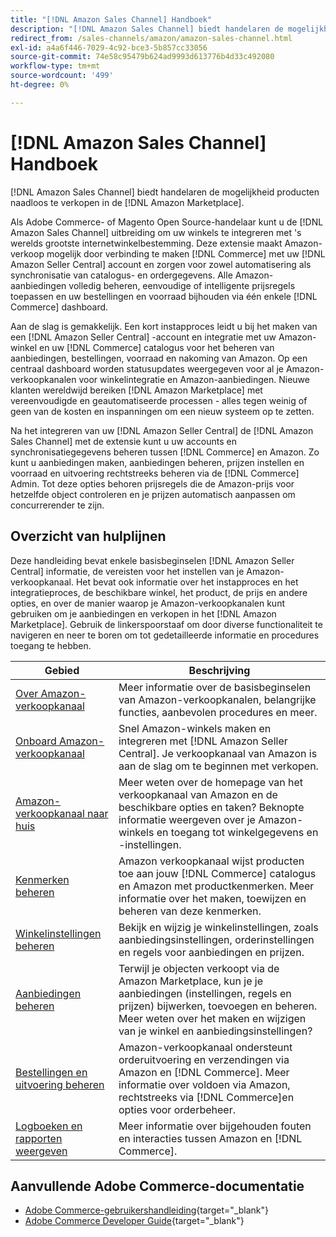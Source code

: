 ```yaml
---
title: "[!DNL Amazon Sales Channel] Handboek"
description: "[!DNL Amazon Sales Channel] biedt handelaren de mogelijkheid producten naadloos te verkopen in de [!DNL Amazon Marketplace]."
redirect_from: /sales-channels/amazon/amazon-sales-channel.html
exl-id: a4a6f446-7029-4c92-bce3-5b857cc33056
source-git-commit: 74e58c95479b624ad9993d613776b4d33c492080
workflow-type: tm+mt
source-wordcount: '499'
ht-degree: 0%

---
```


# [!DNL Amazon Sales Channel] Handboek

[!DNL Amazon Sales Channel] biedt handelaren de mogelijkheid producten naadloos te verkopen in de [!DNL Amazon Marketplace].

Als Adobe Commerce- of Magento Open Source-handelaar kunt u de [!DNL Amazon Sales Channel] uitbreiding om uw winkels te integreren met &#39;s werelds grootste internetwinkelbestemming. Deze extensie maakt Amazon-verkoop mogelijk door verbinding te maken [!DNL Commerce] met uw [!DNL Amazon Seller Central] account en zorgen voor zowel automatisering als synchronisatie van catalogus- en ordergegevens. Alle Amazon-aanbiedingen volledig beheren, eenvoudige of intelligente prijsregels toepassen en uw bestellingen en voorraad bijhouden via één enkele [!DNL Commerce] dashboard.

Aan de slag is gemakkelijk. Een kort instapproces leidt u bij het maken van een [!DNL Amazon Seller Central] -account en integratie met uw Amazon-winkel en uw [!DNL Commerce] catalogus voor het beheren van aanbiedingen, bestellingen, voorraad en nakoming van Amazon. Op een centraal dashboard worden statusupdates weergegeven voor al je Amazon-verkoopkanalen voor winkelintegratie en Amazon-aanbiedingen. Nieuwe klanten wereldwijd bereiken [!DNL Amazon Marketplace] met vereenvoudigde en geautomatiseerde processen - alles tegen weinig of geen van de kosten en inspanningen om een nieuw systeem op te zetten.

Na het integreren van uw [!DNL Amazon Seller Central] de [!DNL Amazon Sales Channel] met de extensie kunt u uw accounts en synchronisatiegegevens beheren tussen [!DNL Commerce] en Amazon. Zo kunt u aanbiedingen maken, aanbiedingen beheren, prijzen instellen en voorraad en uitvoering rechtstreeks beheren via de [!DNL Commerce] Admin. Tot deze opties behoren prijsregels die de Amazon-prijs voor hetzelfde object controleren en je prijzen automatisch aanpassen om concurrerender te zijn.

## Overzicht van hulplijnen

Deze handleiding bevat enkele basisbeginselen [!DNL Amazon Seller Central] informatie, de vereisten voor het instellen van je Amazon-verkoopkanaal. Het bevat ook informatie over het instapproces en het integratieproces, de beschikbare winkel, het product, de prijs en andere opties, en over de manier waarop je Amazon-verkoopkanalen kunt gebruiken om je aanbiedingen en verkopen in het [!DNL Amazon Marketplace]. Gebruik de linkerspoorstaaf om door diverse functionaliteit te navigeren en neer te boren om tot gedetailleerde informatie en procedures toegang te hebben.

| Gebied | Beschrijving |
|----|----|
| [Over Amazon-verkoopkanaal](./about-amazon-sales-channel.md) | Meer informatie over de basisbeginselen van Amazon-verkoopkanalen, belangrijke functies, aanbevolen procedures en meer. |
| [Onboard Amazon-verkoopkanaal](./amazon-onboarding-home.md) | Snel Amazon-winkels maken en integreren met [!DNL Amazon Seller Central]. Je verkoopkanaal van Amazon is aan de slag om te beginnen met verkopen. |
| [Amazon-verkoopkanaal naar huis](./amazon-sales-channel-home.md) | Meer weten over de homepage van het verkoopkanaal van Amazon en de beschikbare opties en taken? Beknopte informatie weergeven over je Amazon-winkels en toegang tot winkelgegevens en -instellingen. |
| [Kenmerken beheren](./attributes-view.md) | Amazon verkoopkanaal wijst producten toe aan jouw [!DNL Commerce] catalogus en Amazon met productkenmerken. Meer informatie over het maken, toewijzen en beheren van deze kenmerken. |
| [Winkelinstellingen beheren](./ob-store-review.md) | Bekijk en wijzig je winkelinstellingen, zoals aanbiedingsinstellingen, orderinstellingen en regels voor aanbiedingen en prijzen. |
| [Aanbiedingen beheren](./managing-product-listings.md) | Terwijl je objecten verkoopt via de Amazon Marketplace, kun je je aanbiedingen (instellingen, regels en prijzen) bijwerken, toevoegen en beheren. Meer weten over het maken en wijzigen van je winkel en aanbiedingsinstellingen? |
| [Bestellingen en uitvoering beheren](./managing-orders.md) | Amazon-verkoopkanaal ondersteunt orderuitvoering en verzendingen via Amazon en [!DNL Commerce]. Meer informatie over voldoen via Amazon, rechtstreeks via [!DNL Commerce]en opties voor orderbeheer. |
| [Logboeken en rapporten weergeven](./amazon-logs-reports.md) | Meer informatie over bijgehouden fouten en interacties tussen Amazon en [!DNL Commerce]. |

## Aanvullende Adobe Commerce-documentatie

- [Adobe Commerce-gebruikershandleiding](https://docs.magento.com/user-guide/){target="_blank"}
- [Adobe Commerce Developer Guide](https://devdocs.magento.com/){target="_blank"}
